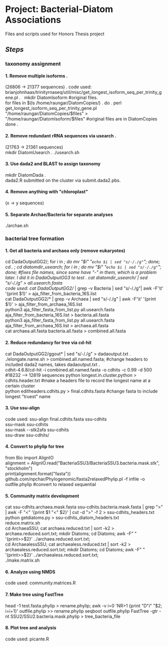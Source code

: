 # Project: Bacterial-Diatom Associations
Files and scripts used for Honors Thesis project

## __*Steps*__
### **taxonomy assignment**
#### 1. Remove multiple isoforms . 
(26806 -> 21377 sequences) . 
code used: brianjohnhaas/trinityrnaseq/util/misc/get_longest_isoform_seq_per_trinity_gene.pl  .   
mkdir DiatomIsoform #original files.  
for files in $(ls /home/raungar/DiatomCopies/) .  
do . 
  	perl get_longest_isoform_seq_per_trinity_gene.pl "/home/raungar/DiatomCopies/$files" > "/home/raungar/DiatomIsoform/$files" #original files are in DiatomCopies   
done .  

#### 2. Remove redundant rRNA sequences via usearch . 
(21763 -> 21361 sequences)       
mkdir DiatomUsearch . 
./usearch.sh    
#### 3. Use dada2 and BLAST to assign taxonomy
mkdir DiatomDada .  
dada2.R submitted on the cluster via submit.dada2.pbs. 
#### 4. Remove anything with "chloroplast"
(x -> y sequences)

#### 5. Separate Archae/Bacteria for separate analyses
./archae.sh
       

### **bacterial tree formation**
#### 1. Get all bacteria and archaea only (remove eukaryotes)
cd DadaOutputGG2/; for i in *; do mv "$i" "`echo $i | sed "s/-/./g"`"; done; cd.. ; cd diatomdir_usearch;  for i in *; do mv "$i" "`echo $i | sed "s/-/./g"`"; done; #fixes file names, since some have "-" in them, which is a problem later. I did it in DadaOutputGG3 to test . 
cat diatomdir_usearch/* | sed "s/-/./g" > all.usearch.fasta    
code used: cat DadaOutputGG2/* | grep -v Bacteria | sed "s/-/./g"| awk -F'\t' '{print $1}' > aja_filter_from_bacteria_16S.list    
cat DadaOutputGG2/* | grep -v Archaea | sed "s/-/./g" |  awk -F'\t' '{print $1}' > aja_filter_from_archaea_16S.list    
python3 aja_filter_fasta_from_list.py all.usearch.fasta aja_filter_from_bacteria_16S.list > bacteria.all.fasta    
python3 aja_filter_fasta_from_list.py all.usearch.fasta aja_filter_from_archaea_16S.list > archaea.all.fasta   
cat archaea.all.fasta bacteria.all.fasta > combined.all.fasta    
#### 2. Reduce redundancy for tree via cd-hit
cat DadaOutputGG2/ggout* | sed "s/-/./g" > dadaoutput.txt .    
./elongate.name.sh > combined.all.named.fasta; #change headers to included dada2 names, takes dadaoutput.txt .         
cdhit-4.6.8/cd-hit -i combined.all.named.fasta -o cdhits -c 0.99 -d 500 #18232  —>  12819 sequences 
python longest.in.cluster.python > cdhits.header.txt #make a headers file to record the longest name at a certain cluster     
python editheaders.cdhits.py > final.cdhits.fasta #change fasta to include longest "truest" name      
#### 3. Use ssu-align
code used: ssu-align final.cdhits.fasta ssu-cdhits   
ssu-mask ssu-cdhits    
ssu-mask --stk2afa ssu-cdhits    
ssu-draw ssu-cdhits/   
#### 4. Convert to phylip for tree
from Bio import AlignIO     
alignment = AlignIO.read("BacteriaSSU3/BacteriaSSU3.bacteria.mask.stk", "stockholm")    
print(alignment.format("fasta"))    
github.com/npchar/Phylogenomic/fasta2relaxedPhylip.pl -f infile -o outfile.phylip #convert to relaxed sequential
#### 5. Community matrix development
cat ssu-cdhits.archaea.mask.fasta ssu-cdhits.bacteria.mask.fasta | grep ">" | awk -F "<" '{print $1 "<" $2}' | cut -d ">" -f 2 > ssu-cdhits_headers.txt      
python getdiatoms.py > ssu-cdhits_diatom_headers.txt      
reduce.matrix.sh    
cd ArchaeaSSU; cat archaea.reduced.txt | sort -k2 > archaea.reduced.sort.txt; mkdir Diatoms; cd Diatoms; awk -F" " '{print>>$2}' ../archaea.reduced.sort.txt;    
cd ArchaealessSSU; cat archaealess.reduced.txt | sort -k2 > archaealess.reduced.sort.txt; mkdir Diatoms; cd Diatoms; awk -F" " '{print>>$2}' ../archaealess.reduced.sort.txt;    
./make.matrix.sh    
#### 6. Analyze using NMDS
code used: community.matrices.R     
#### 7. Make tree using FastTree
head -1 test.fasta.phylip > rename.phylip; awk -v i=0 'NR>1 {print "D"i"  "$2; i=i+1}' outfile.phylip >> rename.phylip
seqboot outfile.phylip
FastTree -gtr -nt SSU2/SSU2.bacteria.mask.phylip > tree_bacteria_file    
#### 8. Plot tree and analysis
code used: picante.R    
